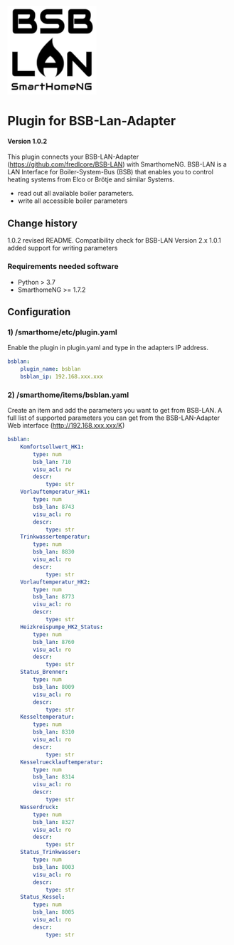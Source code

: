 ![Alt text](/bsblan/assets/BSB-LAN-Logo_SmartHomeNG.png?raw=true)
# Plugin for BSB-Lan-Adapter

#### Version 1.0.2

This plugin connects your BSB-LAN-Adapter (https://github.com/fredlcore/BSB-LAN) with SmarthomeNG.
BSB-LAN is a LAN Interface for Boiler-System-Bus (BSB) that enables you to control heating systems from Elco or 
Brötje and similar Systems. 
- read out all available boiler parameters.
- write all accessible boiler parameters

## Change history
1.0.2 revised README. Compatibility check for BSB-LAN Version 2.x
1.0.1 added support for writing parameters

### Requirements needed software

* Python > 3.7
* SmarthomeNG >= 1.7.2


## Configuration

### 1) /smarthome/etc/plugin.yaml

Enable the plugin in plugin.yaml and type in the adapters IP address.

```yaml
bsblan:
    plugin_name: bsblan
    bsblan_ip: 192.168.xxx.xxx
```

### 2) /smarthome/items/bsblan.yaml

Create an item and add the parameters you want to get from BSB-LAN.
A full list of supported parameters you can get from the BSB-LAN-Adapter Web interface (http://192.168.xxx.xxx/K)

```yaml
bsblan:
    Komfortsollwert_HK1:
        type: num
        bsb_lan: 710
        visu_acl: rw
        descr:
            type: str
    Vorlauftemperatur_HK1:
        type: num
        bsb_lan: 8743
        visu_acl: ro
        descr:
            type: str
    Trinkwassertemperatur:
        type: num
        bsb_lan: 8830
        visu_acl: ro
        descr:
            type: str
    Vorlauftemperatur_HK2:
        type: num
        bsb_lan: 8773
        visu_acl: ro
        descr:
            type: str
    Heizkreispumpe_HK2_Status:
        type: num
        bsb_lan: 8760
        visu_acl: ro
        descr:
            type: str
    Status_Brenner:
        type: num
        bsb_lan: 8009
        visu_acl: ro
        descr:
            type: str
    Kesseltemperatur:
        type: num
        bsb_lan: 8310
        visu_acl: ro
        descr:
            type: str
    Kesselruecklauftemperatur:
        type: num
        bsb_lan: 8314
        visu_acl: ro
        descr:
            type: str
    Wasserdruck:
        type: num
        bsb_lan: 8327
        visu_acl: ro
        descr:
            type: str
    Status_Trinkwasser:
        type: num
        bsb_lan: 8003
        visu_acl: ro
        descr:
            type: str
    Status_Kessel:
        type: num
        bsb_lan: 8005
        visu_acl: ro
        descr:
            type: str
```








